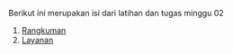 Berikut ini merupakan isi dari latihan dan tugas minggu 02
1.  [Rangkuman](rangkuman-saas.md)
2.  [Layanan](layanan-saas.md)